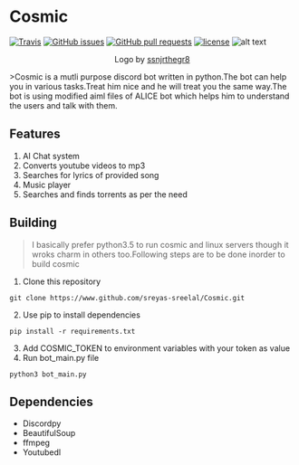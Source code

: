# Cosmic
[![Travis](https://img.shields.io/travis/Sreyas-Sreelal/Cosmic.svg)](https://travis-ci.org/Sreyas-Sreelal/Cosmic)
[![GitHub issues](https://img.shields.io/github/issues/Sreyas-Sreelal/Cosmic.svg)]() [![GitHub pull requests](https://img.shields.io/github/issues-pr-raw/sreyas-sreelal/Cosmic.svg)]() [![license](https://img.shields.io/github/license/sreyas-sreelal/Cosmic.svg)]()
![alt text](https://github.com/Sreyas-Sreelal/Cosmic/blob/master/images/cosmic_banner.png?raw=true "Cosmic")
<p align="center">
Logo by <a href="https://github.com/ssnjrthegr8">ssnjrthegr8</a>
</p>
>Cosmic is a mutli purpose discord bot written in python.The bot can help you in various tasks.Treat him nice and he will treat you the same way.The bot is using modified aiml files of ALICE bot which helps him to understand the users and talk with them.

## Features
1. AI Chat system
2. Converts youtube videos to mp3
3. Searches for lyrics of provided song
4. Music player
5. Searches and finds torrents as per the need

## Building
>I basically prefer python3.5 to run cosmic and linux servers though it wroks charm in others too.Following steps are to be done inorder to build cosmic
1. Clone this repository
  ```
  git clone https://www.github.com/sreyas-sreelal/Cosmic.git
  ```
2. Use pip to install dependencies
  ```
  pip install -r requirements.txt
  ```
3. Add COSMIC_TOKEN to environment variables with your token as value
4. Run bot_main.py file
  ```
  python3 bot_main.py
  ```
## Dependencies
* Discordpy
* BeautifulSoup
* ffmpeg
* Youtubedl